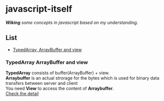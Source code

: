 # javascript-itself

*__Wiking__ some concepts in javascript based on my understanding.*

## List

* [TypedArray, ArrayBuffer and view](#typedarray-arraybuffer-and-view)

### TypedArray ArrayBuffer and view

__TypedArray__ consists of buffer(ArrayBuffer) + view.  
__Arraybuffer__ is an actual strorage for the bytes which is used for binary data transfers between server and client  
You need __View__ to access the content of __Arraybuffer__.  
[Check the detail](https://stackoverflow.com/questions/42416783/where-to-use-arraybuffer-vs-typed-array-in-javascript)

